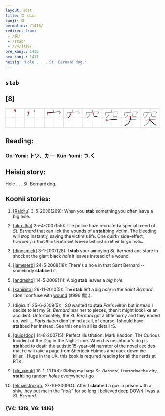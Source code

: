 ```yaml
---
layout: post
title: 突 stab
kanji: 突
permalink: /1416/
redirect_from:
 - /突/
 - /stab/
 - /v4/1319/
pre_kanji: 1415
nex_kanji: 1417
heisig: "Hole . . . St. Bernard dog."
---
```


## `stab`

## [8]

<div class="stroke"><img src="../images/E7AA81.png" /></div>

## Reading:

### On-Yomi: トツ、カ &mdash; Kun-Yomi: つ.く

## Heisig story:

Hole . . . St. Bernard dog.

## Koohii stories:

1) [<a href="http://kanji.koohii.com/profile/Raichu">Raichu</a>] 3-5-2006(269): When you<strong> stab</strong> something you often leave a big hole.

2) [<a href="http://kanji.koohii.com/profile/akrodha">akrodha</a>] 25-4-2007(55): The police have recruited a special breed of <em>St. Bernard</em> that can lick the wounds of a<strong> stab</strong>bing victim. The bleeding will stop instantly, saving the victim&#039;s life. One quirky side-effect, however, is that this treatment leaves behind a rather large hole...

3) [<a href="http://kanji.koohii.com/profile/dingomick">dingomick</a>] 3-1-2007(28): I<strong> stab</strong> your annoying <em>St. Bernard</em> and stare in shock at the giant black <em>hole</em> it leaves instead of a wound.

4) [<a href="http://kanji.koohii.com/profile/jameserb">jameserb</a>] 24-5-2008(18): There&#039;s a hole in that Saint Bernard -- somebody<strong> stab</strong>bed it.

5) [<a href="http://kanji.koohii.com/profile/andresito">andresito</a>] 14-5-2009(11): A big<strong> stab</strong> leaves a <em>big hole</em>.

6) [<a href="http://kanji.koohii.com/profile/kanjihito">kanjihito</a>] 26-11-2010(5): The<strong> stab</strong> left a big <em>hole</em> in the <em>Saint Bernard</em>. (don&#039;t confuse with <a href="../v4/996">wound</a> (#996 傷).).

7) [<a href="http://kanji.koohii.com/profile/digicult">digicult</a>] 25-6-2009(5): I SO wanted to<strong> stab</strong> <em>Paris Hilton</em> but instead I decide to let my <em>St. Bernard</em> tear her to pieces, then it might look like an accident. Unfortunately, the <em>St. Bernard</em> got a little horny and they ended up, well.... <em>Paris Hilton</em> didn&#039;t mind at all, of course. I should have<strong> stab</strong>bed her instead. See this one in all its detail :S.

8) [<a href="http://kanji.koohii.com/profile/guidedog">guidedog</a>] 14-8-2007(5): Perfect illustration: Mark Haddon, The Curious Incident of the Dog in the Night-Time. When his neighbour&#039;s dog is<strong> stab</strong>bed to death the autistic 15-year-old narrator of the novel decides that he will take a page from Sherlock Holmes and track down the killer... Huge in the UK, this book is required reading for all the nerds at RTK.

9) [<a href="http://kanji.koohii.com/profile/sir_sanuk">sir_sanuk</a>] 18-1-2011(4): Riding my large <em>St. Bernard</em>, I terrorise the city,<strong> stab</strong>bing random <em>holes</em> everywhere I go.

10) [<a href="http://kanji.koohii.com/profile/elmaestrokgb">elmaestrokgb</a>] 27-10-2009(4): After I<strong> stab</strong>bed a guy in prison with a shiv, they put me in the &quot;<em>hole</em>&quot; for so long I believed deep DOWN I was a <em>St. Bernard</em>.

### {V4: 1319, V6: 1416}
